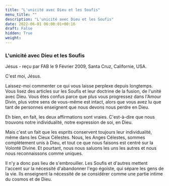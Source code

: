 ```yaml
---
title: "L'unicité avec Dieu et les Soufis"
menu_title: ""
description: "L'unicité avec Dieu et les Soufis"
date: 2022-06-01 06:00:01+00:16
draft: False
hidden: True
weight:
---
```

### L'unicité avec Dieu et les Soufis

Jésus - reçu par FAB le 9 Février 2009, Santa Cruz, Californie, USA.

C'est moi, Jésus.

Laissez-moi commenter ce qui vous laisse perplexe depuis longtemps. Vous lisez des articles sur les Soufis et leur doctrine de la fusion, de l'unité avec Dieu. Vous êtes confus parce que plus vous progressez dans l'Amour Divin, plus votre sens de vous-même est intact, alors que vous avez lu que tant de personnes enseignent que nous devons nous perdre en Dieu.

Eh bien, en fait, les deux affirmations sont vraies. C'est-à-dire que nous trouvons notre individualité, notre expression de soi, en Dieu.

Mais c'est un fait que les esprits conservent toujours leur individualité, même dans les Cieux Célestes. Nous, les Anges Célestes, sommes complètement unis à Dieu, et tout ce que nous faisons est centré sur la Volonté Divine. Et pourtant, nous nous saluons les uns les autres et nous nous reconnaissons comme uniques.

Il n'y a donc pas lieu de s'embrouiller. Les Soufis et d'autres mettent l'accent sur la nécessité d'abandonner l'ego égoïste, qui sépare les gens de la vie. Ils enseignent la nécessité de se considérer comme une partie intime du cosmos et de Dieu.
